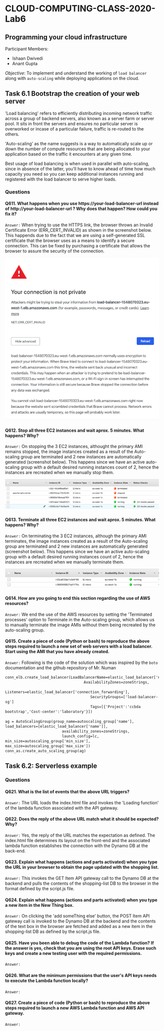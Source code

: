 # CLOUD-COMPUTING-CLASS-2020-Lab6
## Programming your cloud infrastructure

Participant Members:
* Ishaan Dwivedi
* Anant Gupta

*Objective*: To implement and understand the working of `load balancer` along with `auto-scaling` while deploying applications on the cloud.

## Task 6.1 Bootstrap the creation of your web server

'Load balancing' refers to efficiently distributing incoming network traffic across a group of backend servers, also known as a server farm or server pool. It sits in front the servers and ensures no particular server is overworked or incase of a particular failure, traffic is re-routed to the others.

'Auto-scaling' as the name suggests is a way to automatically scale up or down the number of compute resources that are being allocated to your application based on the traffic it encounters at any given time. 

Best usage of load balancing is when used in parallel with auto-scaling, since in absence of the latter, you’ll have to know ahead of time how much capacity you need so you can keep additional instances running and registered with the load balancer to serve higher loads. 


### Questions
#### Q611. What happens when you use https://your-load-balancer-url instead of http://your-load-balancer-url ? Why does that happen? How could you fix it?
`Answer:` When trying to use the HTTPS link, the browser throws an Invalid Certificate Error (ERR_CERT_INVALID) as shown in the screenshot below. This happends due to the fact that we are using a self-generated SSL certificate that the browser uses as a means to identify a secure connection. This can be fixed by purchasing a certificate that allows the browser to assure the security of the connection.

![Q611 screenshot](images/q611.png)

#### Q612. Stop all three EC2 instances and wait aprox. 5 minutes. What happens? Why?
`Answer:` On stopping the 3 EC2 instances, althought the primary AMI remains stopped, the image instances created as a result of the Auto-scaling group are terminated and 2 new instances are automatically generated (screenshot below). This happens since we have an active auto-scaling group with a default desired running instances count of 2, hence the instances are recreated when we manually stop them.

![Q612 screenshot](images/q612.png)


#### Q613. Terminate all three EC2 instances and wait aprox. 5 minutes. What happens? Why?
`Answer:` On terminating the 3 EC2 instances, although the primary AMI terminates, the image instances created as a result of the Auto-scaling group are terminated and 2 new instances are automatically generated (screenshot below). This happens since we have an active auto-scaling group with a default desired running instances count of 2, hence the instances are recreated when we manually terminate them.

![Q613 screenshot](images/q613b.png)

#### Q614. How are you going to end this section regarding the use of AWS resources?
`Answer:` We end the use of the AWS resources by setting the 'Terminated processes' option to Terminate in the Auto-scaling group, which allows us to manually terminate the image AMIs without them being recreated by the auto-scaling group.

#### Q615. Create a piece of code (Python or bash) to reproduce the above steps required to launch a new set of web servers with a load balancer. Start using the AMI that you have already created.
`Answer:` Following is the code of the solution which was inspired by the `boto` documentation and the github repository of Mr. Numan

```
conn_elb.create_load_balancer(LoadBalancerName=elastic_load_balancer['name'],
                                    AvailabilityZones=zoneStrings,
                                       Listeners=elastic_load_balancer['connection_forwarding'],
                                       SecurityGroups=['load-balancer-sg']
                                       Tags=[{'Project':'ccbda bootstrap','Cost-center':'laboratory'}])
                                       
ag = AutoScalingGroup(group_name=autoscaling_group['name'], load_balancers=[elastic_load_balancer['name']],
                          availability_zones=zoneStrings,
                          launch_config=lc, min_size=autoscaling_group['min_size'], max_size=autoscaling_group['max_size'])
conn_as.create_auto_scaling_group(ag)

```


## Task 6.2: Serverless example

### Questions
#### Q621. What is the list of events that the above URL triggers?
`Answer:` The URL loads the index.html file and invokes the 'Loading function' of the lambda function associated with the API gateway.

#### Q622. Does the reply of the above URL match what it should be expected? Why?
`Answer:` Yes, the reply of the URL matches the expectation as defined. The index.html file determines its layout on the front-end and the associated lambda function establishes the connection with the Dynamo DB at the back-end.

#### Q623. Explain what happens (actions and parts activated) when you type the URL in your browser to obtain the page updated with the shopping list.
`Answer:` This invokes the GET Item API gateway call to the Dynamo DB at the backend and pulls the contents of the shopping-list DB to the browser in the format defined by the script.js file.

#### Q624. Explain what happens (actions and parts activated) when you type a new item in the New Thing box.
`Answer:` On clicking the 'add someThing else' button, the POST Item API gateway call is invoked to the Dynamo DB at the backend and the contents of the text box in the browser are fetched and added as a new item in the shopping-list DB as defined by the script.js file.

#### Q625. Have you been able to debug the code of the Lambda function? If the answer is yes, check that you are using the root API keys. Erase such keys and create a new testing user with the required permissions.
`Answer:`

#### Q626. What are the minimum permissions that the user's API keys needs to execute the Lambda function locally?
`Answer:`

#### Q627. Create a piece of code (Python or bash) to reproduce the above steps required to launch a new AWS Lambda function and AWS API gateway.
`Answer:`
